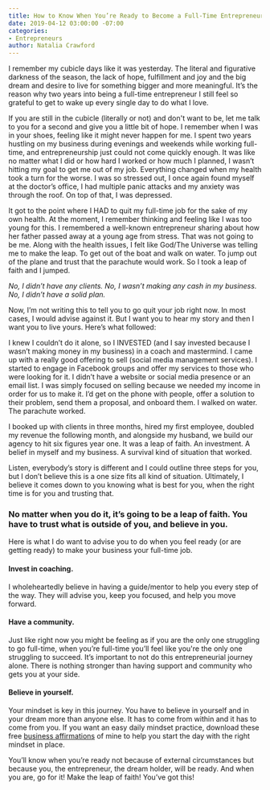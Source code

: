 ```yaml
---
title: How to Know When You’re Ready to Become a Full-Time Entrepreneur
date: 2019-04-12 03:00:00 -07:00
categories:
- Entrepreneurs
author: Natalia Crawford
---
```


I remember my cubicle days like it was yesterday. The literal and figurative darkness of the season, the lack of hope, fulfillment and joy and the big dream and desire to live for something bigger and more meaningful. It’s the reason why two years into being a full-time entrepreneur I still feel so grateful to get to wake up every single day to do what I love.
 
If you are still in the cubicle (literally or not) and don't want to be, let me talk to you for a second and give you a little bit of hope. I remember when I was in your shoes, feeling like it might never happen for me. I spent two years hustling on my business during evenings and weekends while working full-time, and entrepreneurship just could not come quickly enough. It was like no matter what I did or how hard I worked or how much I planned, I wasn’t hitting my goal to get me out of my job. Everything changed when my health took a turn for the worse. I was so stressed out, I once again found myself at the doctor’s office, I had multiple panic attacks and my anxiety was through the roof. On top of that, I was depressed.
 
It got to the point where I HAD to quit my full-time job for the sake of my own health. At the moment, I remember thinking and feeling like I was too young for this. I remembered a well-known entrepreneur sharing about how her father passed away at a young age from stress. That was not going to be me. Along with the health issues, I felt like God/The Universe was telling me to make the leap. To get out of the boat and walk on water. To jump out of the plane and trust that the parachute would work. So I took a leap of faith and I jumped.
 
_No, I didn’t have any clients. No, I wasn’t making any cash in my business. No, I didn’t have a solid plan._
 
Now, I’m not writing this to tell you to go quit your job right now. In most cases, I would advise against it. But I want you to hear my story and then I want you to live yours. Here’s what followed:
 
I knew I couldn’t do it alone, so I INVESTED (and I say invested because I wasn’t making money in my business) in a coach and mastermind. I came up with a really good offering to sell (social media management services). I started to engage in Facebook groups and offer my services to those who were looking for it. I didn’t have a website or social media presence or an email list. I was simply focused on selling because we needed my income in order for us to make it. I’d get on the phone with people, offer a solution to their problem, send them a proposal, and onboard them. I walked on water. The parachute worked.
 
I booked up with clients in three months, hired my first employee, doubled my revenue the following month, and alongside my husband, we build our agency to hit six figures year one. It was a leap of faith. An investment. A belief in myself and my business. A survival kind of situation that worked.
 
Listen, everybody’s story is different and I could outline three steps for you, but I don’t believe this is a one size fits all kind of situation. Ultimately, I believe it comes down to you knowing what is best for you, when the right time is for you and trusting that.

### No matter when you do it, it’s going to be a leap of faith. You have to trust what is outside of you, and believe in you.

Here is what I do want to advise you to do when you feel ready (or are getting ready) to make your business your full-time job.

#### Invest in coaching.

I wholeheartedly believe in having a guide/mentor to help you every step of the way. They will advise you, keep you focused, and help you move forward.

#### Have a community.

Just like right now you might be feeling as if you are the only one struggling to go full-time, when you’re full-time you’ll feel like you're the only one struggling to succeed. It’s important to not do this entrepreneurial journey alone. There is nothing stronger than having support and community who gets you at your side.

#### Believe in yourself.

Your mindset is key in this journey. You have to believe in yourself and in your dream more than anyone else. It has to come from within and it has to come from you. If you want an easy daily mindset practice, download these free [business affirmations](https://socialbusinessbosses.com/freeresources) of mine to help you start the day with the right mindset in place.

You’ll know when you’re ready not because of external circumstances but because you, the entrepreneur, the dream holder, will be ready. And when you are, go for it! Make the leap of faith! You’ve got this!